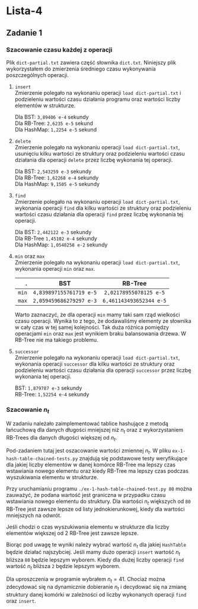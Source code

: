 # Lista-4

## Zadanie 1

### Szacowanie czasu każdej z operacji

Plik `dict-partial.txt` zawiera część słownika `dict.txt`. Niniejszy plik wykorzystałem do zmierzenia średniego czasu wykonywania poszczególnych operacji.
1. `insert`\
    Zmierzenie polegało na wykonaniu operacji `load dict-partial.txt` i podzieleniu wartości czasu działania programu oraz wartości liczby elementów w strukturze.

    Dla BST: `3,89406 e-4` sekundy\
    Dla RB-Tree: `2,6235 e-5` sekund\
    Dla HashMap: `1,2254 e-5` sekund

2. `delete`\
    Zmierzenie polegało na wykonaniu operacji `load dict-partial.txt`, usunięciu kilku wartości ze struktury oraz podzieleniu wartości czasu działania dla operacji `delete` przez liczbę wykonania tej operacji.

    Dla BST: `2,543259 e-3` sekundy\
    Dla RB-Tree: `1,62268 e-4` sekundy\
    Dla HashMap: `9,1505 e-5` sekundy

3. `find`\
    Zmierzenie polegało na wykonaniu operacji `load dict-partial.txt`, wykonania operacji `find` dla kilku wartości ze struktury oraz podzieleniu wartości czasu działania dla operacji `find` przez liczbę wykonania tej operacji.

    Dla BST: `2,442122 e-3` sekundy\
    Dla RB-Tree `1,45102 e-4` sekundy\
    Dla HashMap: `1,0548258 e-2` sekundy

4. `min` oraz `max`\
    Zmierzenie polegało na wykonaniu operacji `load dict-partial.txt`, wykonania operacji `min` oraz `max`.

     |    . | BST | RB-Tree |
     | ---: | :---: | :---: |
     |`min`| `4,839897155761719 e-5`| `2,02178955078125 e-5`|
     |`max`| `2,059459686279297 e-3`| `6,461143493652344 e-5`|

     Warto zaznaczyć, że dla operacji `min` mamy taki sam rząd wielkości czasu operacji. Wynika to z tego, że dodawaliśmy elementy ze słownika w cały czas w tej samej kolejności. Tak duża różnica pomiędzy operacjami `min` oraz `max` jest wynikiem braku balansowania drzewa. W RB-Tree nie ma takiego problemu.

5. `successor`\
    Zmierzenie polegało na wykonaniu operacji `load dict-partial.txt`, wykonania operacji `successor` dla kilku wartości ze struktury oraz podzieleniu wartości czasu działania dla operacji `successor` przez liczbę wykonania tej operacji.

    BST: `1,879787 e-3` sekundy\
    RB-Tree: `1,52254 e-4` sekundy

### Szacowanie $n_t$

W zadaniu należało zaimplementować tablice hashujące z metodą łańcuchową dla danych długości mniejszej niż $n_t$ oraz z wykorzystaniem RB-Trees dla danych długości większej od $n_t$.

Pod-zadaniem tutaj jest oszacowanie wartości zmiennej $n_t$. W pliku `ex-1-hash-table-chained-tests.py` znajdują się podstawowe testy weryfikujące dla jakiej liczby elementów w danej komórce RB-Tree ma lepszy czas wstawiania nowego elementu oraz kiedy RB-Tree ma lepszy czas podczas wyszukiwania elementu w strukturze.

Przy uruchamianiu programu `./ex-1-hash-table-chained-test.py 80` można zauważyć, że podana wartość jest graniczna w przypadku czasu wstawiania nowego elementu do struktury. Dla wartości $n_t$ większych od `80` RB-Tree jest zawsze lepsze od listy jednokierunkowej, kiedy dla wartości mniejszych na odwrót.

Jeśli chodzi o czas wyszukiwania elementu w strukturze dla liczby elementów większej od $2$ RB-Tree jest zawsze lepsze.

Biorąc pod uwagę te wyniki należy wybrać wartość $n_t$ dla jakiej `HashTable` będzie działać najszybciej. Jeśli mamy dużo operacji `insert` wartość $n_t$ bliższa `80` będzie lepszym wyborem. Kiedy dla dużej liczby operacji `find` wartość $n_t$ bliższa `2` będzie lepszym wyborem.

Dla uproszczenia w programie wybrałem $n_t = 41$. Chociaż można zdecydować się na dynamicznie dobieranie $n_t$ i decydować się na zmianę struktury danej komórki w zależności od liczby wykonanych operacji `find` oraz `insert`.
